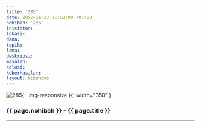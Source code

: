 ```yaml
---
title: '285'
date: 2852-01-23 11:08:00 +07:00
nohibah: '285'
inisiator:
lokasi:
dana:
topik:
lama:
deskripsi:
masalah:
solusi:
keberhasilan:
layout: hibahcmb
---
```


![285](/static/img/hibahcmb/285.png){: .img-responsive }{: width="350" }

### {{ page.nohibah }} - {{ page.title }}

---
